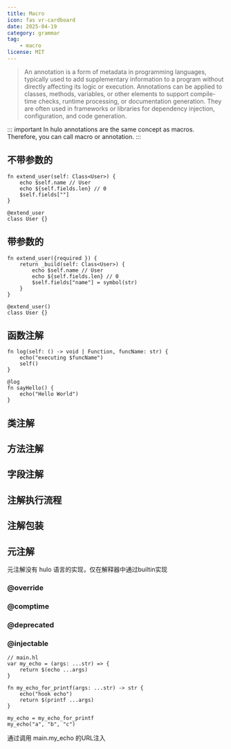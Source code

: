 ```yaml
---
title: Macro
icon: fas vr-cardboard
date: 2025-04-19
category: grammar
tag: 
    - macro
license: MIT
---
```


>An annotation is a form of metadata in programming languages, typically used to add supplementary information to a program without directly affecting its logic or execution. Annotations can be applied to classes, methods, variables, or other elements to support compile-time checks, runtime processing, or documentation generation. They are often used in frameworks or libraries for dependency injection, configuration, and code generation.

::: important
In hulo annotations are the same concept as macros. Therefore, you can call macro or annotation.
:::

## 不带参数的
```hulo
fn extend_user(self: Class<User>) {
    echo $self.name // User
    echo ${self.fields.len} // 0
    $self.fields[""]
}

@extend_user
class User {}
```

## 带参数的
```hulo
fn extend_user({required }) {
    return _build(self: Class<User>) {
        echo $self.name // User
        echo ${self.fields.len} // 0
        $self.fields["name"] = symbol(str)
    }
}

@extend_user()
class User {}
```

## 函数注解
```hulo
fn log(self: () -> void | Function, funcName: str) {
    echo("executing $funcName")
    self()
}

@log
fn sayHello() {
    echo("Hello World")
}
```

## 类注解

## 方法注解

## 字段注解

## 注解执行流程

## 注解包装

## 元注解
元注解没有 hulo 语言的实现，仅在解释器中通过builtin实现

### @override

### @comptime

### @deprecated

### @injectable
```hulo
// main.hl
var my_echo = (args: ...str) => {
    return $(echo ...args)
}

fn my_echo_for_printf(args: ...str) -> str {
    echo("hook echo")
    return $(printf ...args)
}

my_echo = my_echo_for_printf
my_echo("a", "b", "c")
```
通过调用 main.my_echo 的URL注入

